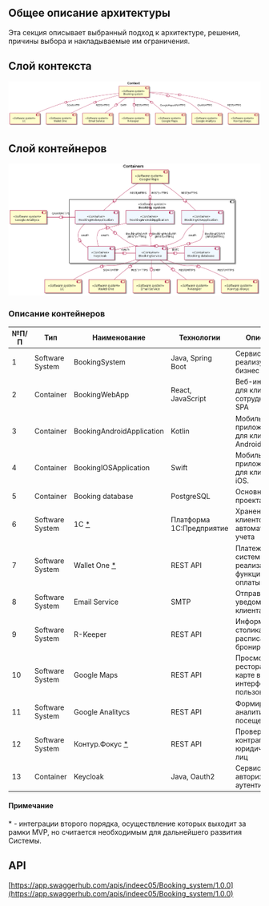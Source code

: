 ## Общее описание архитектуры

Эта секция описывает выбранный подход к архитектуре, решения, причины выбора и накладываемые им ограничения.

## Слой контекста

![](../../img/unnamed.png)

## Слой контейнеров

![](../../img/unnamed2.png)

### Описание контейнеров

| №П/П | Тип             | Наименование              | Технологии               | Описание                                               |
| ---- | --------------- | ------------------------- | ------------------------ | ------------------------------------------------------ |
| 1    | Software System | BookingSystem             | Java, Spring Boot        | Сервис, реализующий бизнес логику.                     |
| 2    | Container       | BookingWebApp             | React, JavaScript        | Веб-интерфейс для клиентов и сотрудников. SPA          |
| 3    | Container       | BookingAndroidApplication | Kotlin                   | Мобильное приложение для клиентов, Android.            |
| 4    | Container       | BookingIOSApplication     | Swift                    | Мобильное приложение для клиентов, iOS.                |
| 5    | Container       | Booking database          | PostgreSQL               | Основная БД проекта.                                   |
| 6    | Software System | 1C [*](#примечания)    | Платформа 1С:Предприятие | Хранение клиентов, автоматизация учета                 |
| 7    | Software System  | Wallet One [*](#примечания)| REST API                 | Платежная система для реализации функционала оплаты    |
| 8    | Software System | Email Service             | SMTP                     | Отправка уведомлений клиентам                          |
| 9    | Software System | R-Keeper                  | REST API                 | Информация о столиках, расписание, бронирование        |
| 10   | Software System | Google Maps               | REST API                 | Просмотр ресторанов на карте в интерфейсе пользователя |
| 11   | Software System | Google Analitycs          | REST API                 | Формирование аналитики по посещениям                   |
| 12   | Software System | Контур.Фокус [*](#примечания)| REST API                 | Проверка контрагентов-юридических лиц                  |
| 13   | Container       | Keycloak                  | Java, Oauth2             | Сервис авторизации и аутентификации                  |

#### Примечание

\* - интеграции второго порядка, осуществление которых выходит за рамки MVP, но считается необходимым для дальнейшего развития Системы.

## API

[https://app.swaggerhub.com/apis/indeec05/Booking_system/1.0.0](https://app.swaggerhub.com/apis/indeec05/Booking_system/1.0.0)